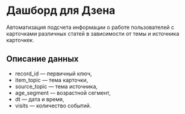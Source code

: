 # Дашборд для Дзена
Автоматизация подсчета информации о работе пользователей с карточками различных статей в зависимости от темы и источника карточкек.
## Описание данных
* record_id — первичный ключ,
* item_topic — тема карточки,
* source_topic — тема источника,
* age_segment — возрастной сегмент,
* dt — дата и время,
* visits — количество событий.
